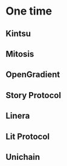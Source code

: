 # One time
## Kintsu
## Mitosis 
## OpenGradient
## Story Protocol
## Linera
## Lit Protocol
## Unichain
